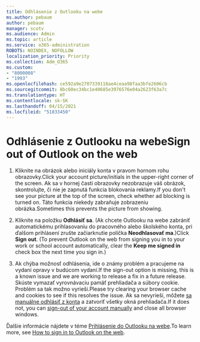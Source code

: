 ```yaml
---
title: Odhlásenie z Outlooku na webe
ms.author: pebaum
author: pebaum
manager: scotv
ms.audience: Admin
ms.topic: article
ms.service: o365-administration
ROBOTS: NOINDEX, NOFOLLOW
localization_priority: Priority
ms.collection: Adm_O365
ms.custom:
- "8000008"
- "1993"
ms.openlocfilehash: ce592a9e2707339118ae4ceaa98faa3bfe2606cb
ms.sourcegitcommit: 8bc60ec34bc1e40685e3976576e04a2623f63a7c
ms.translationtype: HT
ms.contentlocale: sk-SK
ms.lasthandoff: 04/15/2021
ms.locfileid: "51833450"
---
```

# <a name="sign-out-of-outlook-on-the-web"></a><span data-ttu-id="a2d56-102">Odhlásenie z Outlooku na webe</span><span class="sxs-lookup"><span data-stu-id="a2d56-102">Sign out of Outlook on the web</span></span>

1. <span data-ttu-id="a2d56-103">Kliknite na obrázok alebo iniciály konta v pravom hornom rohu obrazovky.</span><span class="sxs-lookup"><span data-stu-id="a2d56-103">Click your account picture/initials in the upper-right corner of the screen.</span></span> <span data-ttu-id="a2d56-104">Ak sa v hornej časti obrazovky nezobrazuje váš obrázok, skontrolujte, či nie je zapnutá funkcia blokovania reklamy.</span><span class="sxs-lookup"><span data-stu-id="a2d56-104">If you don't see your picture at the top of the screen, check whether ad blocking is turned on.</span></span> <span data-ttu-id="a2d56-105">Táto funkcia niekedy zabraňuje zobrazeniu obrázka.</span><span class="sxs-lookup"><span data-stu-id="a2d56-105">Sometimes this prevents the picture from showing.</span></span>

2. <span data-ttu-id="a2d56-106">Kliknite na položku **Odhlásiť sa**. (Ak chcete Outlooku na webe zabrániť automatickému prihlasovaniu do pracovného alebo školského konta, pri ďalšom prihlásení zrušte začiarknutie políčka **Neodhlasovať ma**.)</span><span class="sxs-lookup"><span data-stu-id="a2d56-106">Click **Sign out**. (To prevent Outlook on the web from signing you in to your work or school account automatically, clear the **Keep me signed in** check box the next time you sign in.)</span></span>

3. <span data-ttu-id="a2d56-107">Ak chýba možnosť odhlásenia, ide o známy problém a pracujeme na vydaní opravy v budúcom vydaní.</span><span class="sxs-lookup"><span data-stu-id="a2d56-107">If the sign-out option is missing, this is a known issue and we are working to release a fix in a future release.</span></span>  <span data-ttu-id="a2d56-108">Skúste vymazať vyrovnávaciu pamäť prehliadača a súbory cookie. Problém sa tak možno vyrieši.</span><span class="sxs-lookup"><span data-stu-id="a2d56-108">Please try clearing your browser cache and cookies to see if this resolves the issue.</span></span>  <span data-ttu-id="a2d56-109">Ak sa nevyrieši, môžete [sa manuálne odhlásiť z konta](https://login.live.com/logout.srf) a zatvoriť všetky okná prehliadača.</span><span class="sxs-lookup"><span data-stu-id="a2d56-109">If it does not, you can [sign-out of your account manually](https://login.live.com/logout.srf) and close all browser windows.</span></span>

<span data-ttu-id="a2d56-110">Ďalšie informácie nájdete v téme [Prihlásenie do Outlooku na webe](https://support.office.com/article/how-to-sign-in-to-outlook-on-the-web-763fab4d-0138-4814-b450-37fc286bcb79).</span><span class="sxs-lookup"><span data-stu-id="a2d56-110">To learn more, see [How to sign in to Outlook on the web](https://support.office.com/article/how-to-sign-in-to-outlook-on-the-web-763fab4d-0138-4814-b450-37fc286bcb79).</span></span>
